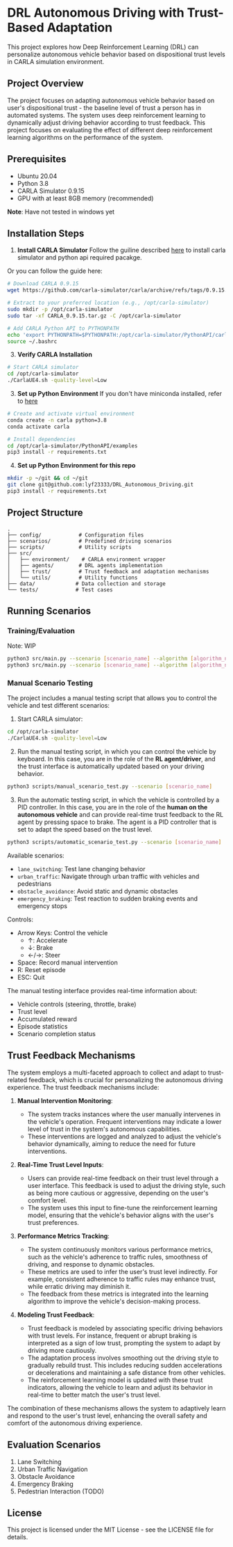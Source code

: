 # DRL Autonomous Driving with Trust-Based Adaptation

This project explores how Deep Reinforcement Learning (DRL) can personalize autonomous vehicle behavior based on dispositional trust levels in CARLA simulation environment.

## Project Overview
The project focuses on adapting autonomous vehicle behavior based on user's dispositional trust - the baseline level of trust a person has in automated systems. The system uses deep reinforcement learning to dynamically adjust driving behavior according to trust feedback. This project focuses on evaluating the effect of different deep reinforcement learning algorithms on the performance of the system.

## Prerequisites
- Ubuntu 20.04
- Python 3.8
- CARLA Simulator 0.9.15
- GPU with at least 8GB memory (recommended)

**Note**: Have not tested in windows yet

## Installation Steps

1. **Install CARLA Simulator**
Follow the guiline described [here](https://carla.readthedocs.io/en/latest/start_quickstart/) to install carla simulator and python api required pacakge.

Or you can follow the guide here:

```bash
# Download CARLA 0.9.15
wget https://github.com/carla-simulator/carla/archive/refs/tags/0.9.15.tar.gz

# Extract to your preferred location (e.g., /opt/carla-simulator)
sudo mkdir -p /opt/carla-simulator
sudo tar -xf CARLA_0.9.15.tar.gz -C /opt/carla-simulator

# Add CARLA Python API to PYTHONPATH
echo 'export PYTHONPATH=$PYTHONPATH:/opt/carla-simulator/PythonAPI/carla/dist/carla-0.9.15-py3.7-linux-x86_64.egg' >> ~/.bashrc
source ~/.bashrc
```
3. **Verify CARLA Installation**
```bash
# Start CARLA simulator
cd /opt/carla-simulator
./CarlaUE4.sh -quality-level=Low
```

3. **Set up Python Environment**
If you don't have miniconda installed, refer to [here](https://docs.conda.io/projects/conda/en/stable/user-guide/install/linux.html)
```bash
# Create and activate virtual environment
conda create -n carla python=3.8
conda activate carla

# Install dependencies
cd /opt/carla-simulator/PythonAPI/examples
pip3 install -r requirements.txt
```

4. **Set up Python Environment for this repo**
```bash
mkdir -p ~/git && cd ~/git
git clone git@github.com:lyf23333/DRL_Autonomous_Driving.git
pip3 install -r requirements.txt
```

## Project Structure
```
.
├── config/            # Configuration files
├── scenarios/         # Predefined driving scenarios
├── scripts/           # Utility scripts
├── src/
│   ├── environment/    # CARLA environment wrapper
│   ├── agents/        # DRL agents implementation
│   ├── trust/         # Trust feedback and adaptation mechanisms
│   └── utils/         # Utility functions
├── data/             # Data collection and storage
└── tests/            # Test cases
```

## Running Scenarios

### Training/Evaluation
Note: WIP
```bash
python3 src/main.py --scenario [scenario_name] --algorithm [algorithm_name] --train
python3 src/main.py --scenario [scenario_name] --algorithm [algorithm_name] --eval
```

### Manual Scenario Testing
The project includes a manual testing script that allows you to control the vehicle and test different scenarios:

1. Start CARLA simulator:
```bash
cd /opt/carla-simulator
./CarlaUE4.sh -quality-level=Low
```

2. Run the manual testing script, in which you can control the vehicle by keyboard.
In this case, you are in the role of the **RL agent/driver**, and the trust interface is automatically updated based on your driving behavior.
```bash
python3 scripts/manual_scenario_test.py --scenario [scenario_name]
```

3. Run the automatic testing script, in which the vehicle is controlled by a PID controller. In this case, you are in the role of the **human on the autonomous vehicle** and can provide real-time trust feedback to the RL agent by pressing space to brake. The agent is a PID controller that is set to adapt the speed based on the trust level.
```bash
python3 scripts/automatic_scenario_test.py --scenario [scenario_name]
```

Available scenarios:
- `lane_switching`: Test lane changing behavior
- `urban_traffic`: Navigate through urban traffic with vehicles and pedestrians
- `obstacle_avoidance`: Avoid static and dynamic obstacles
- `emergency_braking`: Test reaction to sudden braking events and emergency stops

Controls:
- Arrow Keys: Control the vehicle
  - ↑: Accelerate
  - ↓: Brake
  - ←/→: Steer
- Space: Record manual intervention
- R: Reset episode
- ESC: Quit

The manual testing interface provides real-time information about:
- Vehicle controls (steering, throttle, brake)
- Trust level
- Accumulated reward
- Episode statistics
- Scenario completion status

## Trust Feedback Mechanisms
The system employs a multi-faceted approach to collect and adapt to trust-related feedback, which is crucial for personalizing the autonomous driving experience. The trust feedback mechanisms include:

1. **Manual Intervention Monitoring**: 
   - The system tracks instances where the user manually intervenes in the vehicle's operation. Frequent interventions may indicate a lower level of trust in the system's autonomous capabilities.
   - These interventions are logged and analyzed to adjust the vehicle's behavior dynamically, aiming to reduce the need for future interventions.

2. **Real-Time Trust Level Inputs**:
   - Users can provide real-time feedback on their trust level through a user interface. This feedback is used to adjust the driving style, such as being more cautious or aggressive, depending on the user's comfort level.
   - The system uses this input to fine-tune the reinforcement learning model, ensuring that the vehicle's behavior aligns with the user's trust preferences.

3. **Performance Metrics Tracking**:
   - The system continuously monitors various performance metrics, such as the vehicle's adherence to traffic rules, smoothness of driving, and response to dynamic obstacles.
   - These metrics are used to infer the user's trust level indirectly. For example, consistent adherence to traffic rules may enhance trust, while erratic driving may diminish it.
   - The feedback from these metrics is integrated into the learning algorithm to improve the vehicle's decision-making process.

4. **Modeling Trust Feedback**:
   - Trust feedback is modeled by associating specific driving behaviors with trust levels. For instance, frequent or abrupt braking is interpreted as a sign of low trust, prompting the system to adapt by driving more cautiously.
   - The adaptation process involves smoothing out the driving style to gradually rebuild trust. This includes reducing sudden accelerations or decelerations and maintaining a safe distance from other vehicles.
   - The reinforcement learning model is updated with these trust indicators, allowing the vehicle to learn and adjust its behavior in real-time to better match the user's trust level.

The combination of these mechanisms allows the system to adaptively learn and respond to the user's trust level, enhancing the overall safety and comfort of the autonomous driving experience.

## Evaluation Scenarios
1. Lane Switching
2. Urban Traffic Navigation
3. Obstacle Avoidance
4. Emergency Braking
5. Pedestrian Interaction (TODO)


## License
This project is licensed under the MIT License - see the LICENSE file for details.
